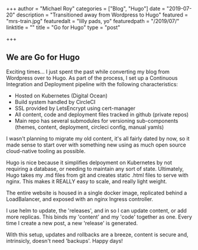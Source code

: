 +++
author = "Michael Roy"
categories = ["Blog", "Hugo"]
date = "2019-07-20"
description = "Transitioned away from Wordpress to Hugo"
featured = "mrs-train.jpg"
featuredalt = "lilly pads, yo"
featuredpath = "/2019/07/"
linktitle = ""
title = "Go for Hugo"
type = "post"

+++

## We are Go for Hugo

Exciting times...
I just spent the past while converting my blog from Wordpress over to Hugo.
As part of the process, I set up a Continuous Integration and Deployment pipeline with the following characteristics:

- Hosted on Kubernetes (Digital Ocean)
- Build system handled by CircleCI
- SSL provided by LetsEncrypt using cert-manager
- All content, code and deployment files tracked in github (private repos)
- Main repo has several submodules for versioning sub-components (themes, content, deployment, circleci config, manual yamls)

I wasn't planning to migrate my old content, it's all fairly dated by now, so it made sense to start over with something new using as much open source cloud-native tooling as possible.

Hugo is nice because it simplifies delpoyment on Kubernetes by not requiring a database, or needing to maintain any sort of state. Ultimately, Hugo takes my .md files from git and creates static .html files to serve with nginx.
This makes it REALLY easy to scale, and really light weight.

The entire website is housed in a single docker image, replicated behind a LoadBalancer, and exposed with an nginx Ingress controller.

I use helm to update, the 'releases', and in so I can update content, or add more replicas.
This binds my 'content' and my 'code' together as one. Every time I create a new post, a new 'release' is generated.

With this setup, updates and rollbacks are a breeze, content is secure and, intrinsicly, doesn't need 'backups'. Happy days!
